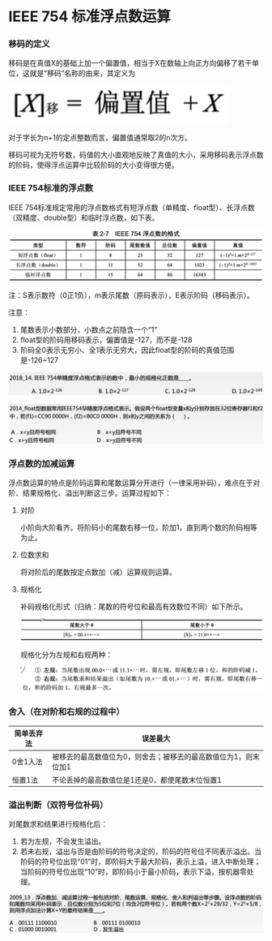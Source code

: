 # IEEE 754 标准浮点数运算

### 移码的定义

移码是在真值X的基础上加一个偏置值，相当于X在数轴上向正方向偏移了若干单位，这就是“移码”名称的由来，其定义为

![](1.png)

对于字长为n+1的定点整数而言，偏置值通常取2的n次方。

移码可视为无符号数，码值的大小直观地反映了真值的大小，采用移码表示浮点数的阶码，使得浮点运算中比较阶码的大小变得很方便。

### IEEE 754标准的浮点数

IEEE 754标准规定常用的浮点数格式有短浮点数（单精度、float型）、长浮点数（双精度、double型）和临时浮点数，如下表。

![](2.png)

注：S表示数符（0正1负），m表示尾数（原码表示），E表示阶码（移码表示）。

注意：

1. 尾数表示小数部分，小数点之前隐含一个“1”
2. float型的阶码用移码表示，偏置值是-127，而不是-128
3. 阶码全0表示无穷小、全1表示无穷大，因此float型的阶码的真值范围是-126~127

![](3.png)

![](4.png)

### 浮点数的加减运算

浮点数运算的特点是阶码运算和尾数运算分开进行（一律采用补码），难点在于对阶、结果规格化、溢出判断这三步。运算过程如下：

1. 对阶

   小阶向大阶看齐。将阶码小的尾数右移一位，阶加1，直到两个数的阶码相等为止。

2. 位数求和

   将对阶后的尾数按定点数加（减）运算规则运算。

3. 规格化

   补码规格化形式（归纳：尾数的符号位和最高有效数位不同）如下所示。

   ![](5.png)

   规格化分为左规和右规两种：

   ![](6.png)

### 舍入（在对阶和右规的过程中）

| 简单丢弃法 | 误差最大                                                     |
| ---------- | ------------------------------------------------------------ |
| 0舍1入法   | 被移去的最高数值位为0，则舍去；被移去的最高数值位为1，则末位加1 |
| 恒置1法    | 不论丢掉的最高数值位是1还是0，都使尾数末位恒置1              |

### 溢出判断（双符号位补码）

对尾数求和结果进行规格化后：

1. 若为左规，不会发生溢出。
2. 若未右规，溢出与否是由阶码的符号决定的，阶码的符号位不同表示溢出。当阶码的符号位出现“01”时，即阶码大于最大阶码，表示上溢，进入中断处理；当阶码的符号位出现“10”时，即阶码小于最小阶码，表示下溢，按机器零处理。

![](7.png)